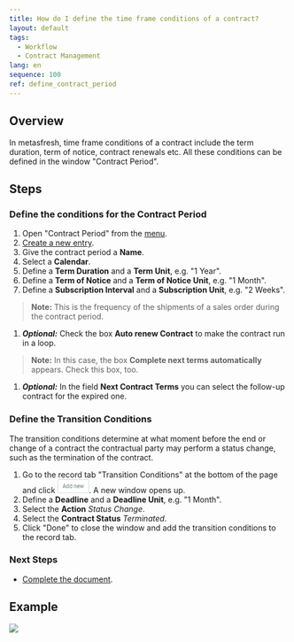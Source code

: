 ```yaml
---
title: How do I define the time frame conditions of a contract?
layout: default
tags:
  - Workflow
  - Contract Management
lang: en
sequence: 100
ref: define_contract_period
---
```


## Overview
In metasfresh, time frame conditions of a contract include the term duration, term of notice, contract renewals etc. All these conditions can be defined in the window "Contract Period".

## Steps

### Define the conditions for the Contract Period
1. Open "Contract Period" from the [menu](Menu).
1. [Create a new entry](New_Record_Window).
1. Give the contract period a **Name**.
1. Select a **Calendar**.
1. Define a **Term Duration** and a **Term Unit**, e.g. "1 Year".
1. Define a **Term of Notice** and a **Term of Notice Unit**, e.g. "1 Month".
1. Define a **Subscription Interval** and a **Subscription Unit**, e.g. "2 Weeks".
 >**Note:** This is the frequency of the shipments of a sales order during the contract period.

1. ***Optional:*** Check the box **Auto renew Contract** to make the contract run in a loop.
 >**Note:** In this case, the box **Complete next terms automatically** appears. Check this box, too.

1. ***Optional:*** In the field **Next Contract Terms** you can select the follow-up contract for the expired one.

### Define the Transition Conditions
The transition conditions determine at what moment before the end or change of a contract the contractual party may perform a status change, such as the termination of the contract.

1. Go to the record tab "Transition Conditions" at the bottom of the page and click ![](assets/Add_New_Button.png). A new window opens up.
1. Define a **Deadline** and a **Deadline Unit**, e.g. "1 Month".
1. Select the **Action** *Status Change*.
1. Select the **Contract Status** *Terminated*.
1. Click "Done" to close the window and add the transition conditions to the record tab.

### Next Steps
- [Complete the document](DocumentProcessingComplete).

## Example
![](assets/Define_contract_period.gif)
